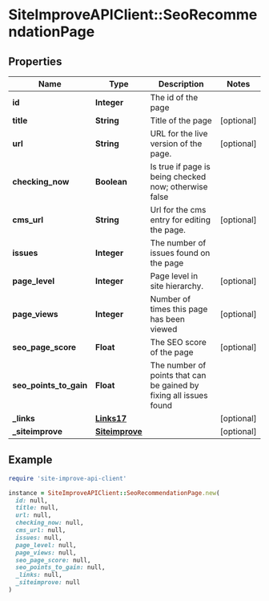 # SiteImproveAPIClient::SeoRecommendationPage

## Properties

| Name | Type | Description | Notes |
| ---- | ---- | ----------- | ----- |
| **id** | **Integer** | The id of the page |  |
| **title** | **String** | Title of the page | [optional] |
| **url** | **String** | URL for the live version of the page. | [optional] |
| **checking_now** | **Boolean** | Is true if page is being checked now; otherwise false |  |
| **cms_url** | **String** | Url for the cms entry for editing the page. | [optional] |
| **issues** | **Integer** | The number of issues found on the page |  |
| **page_level** | **Integer** | Page level in site hierarchy. | [optional] |
| **page_views** | **Integer** | Number of times this page has been viewed | [optional] |
| **seo_page_score** | **Float** | The SEO score of the page | [optional] |
| **seo_points_to_gain** | **Float** | The number of points that can be gained by fixing all issues found |  |
| **_links** | [**Links17**](Links17.md) |  | [optional] |
| **_siteimprove** | [**Siteimprove**](Siteimprove.md) |  | [optional] |

## Example

```ruby
require 'site-improve-api-client'

instance = SiteImproveAPIClient::SeoRecommendationPage.new(
  id: null,
  title: null,
  url: null,
  checking_now: null,
  cms_url: null,
  issues: null,
  page_level: null,
  page_views: null,
  seo_page_score: null,
  seo_points_to_gain: null,
  _links: null,
  _siteimprove: null
)
```

